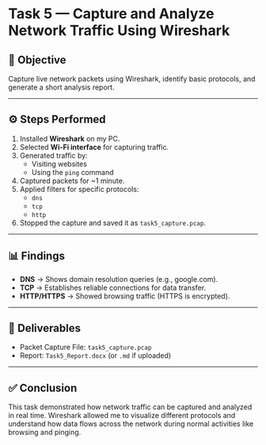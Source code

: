 # Task 5 — Capture and Analyze Network Traffic Using Wireshark  

## 📌 Objective  
Capture live network packets using Wireshark, identify basic protocols, and generate a short analysis report.  

---

## ⚙️ Steps Performed  
1. Installed **Wireshark** on my PC.  
2. Selected **Wi-Fi interface** for capturing traffic.  
3. Generated traffic by:  
   - Visiting websites  
   - Using the `ping` command  
4. Captured packets for ~1 minute.  
5. Applied filters for specific protocols:  
   - `dns`  
   - `tcp`  
   - `http`  
6. Stopped the capture and saved it as `task5_capture.pcap`.  

---

## 📊 Findings  
- **DNS** → Shows domain resolution queries (e.g., google.com).  
- **TCP** → Establishes reliable connections for data transfer.  
- **HTTP/HTTPS** → Showed browsing traffic (HTTPS is encrypted).  

---

## 📁 Deliverables  
- Packet Capture File: `task5_capture.pcap`  
- Report: `Task5_Report.docx` (or `.md` if uploaded)  

---

## ✅ Conclusion  
This task demonstrated how network traffic can be captured and analyzed in real time. Wireshark allowed me to visualize different protocols and understand how data flows across the network during normal activities like browsing and pinging.  

